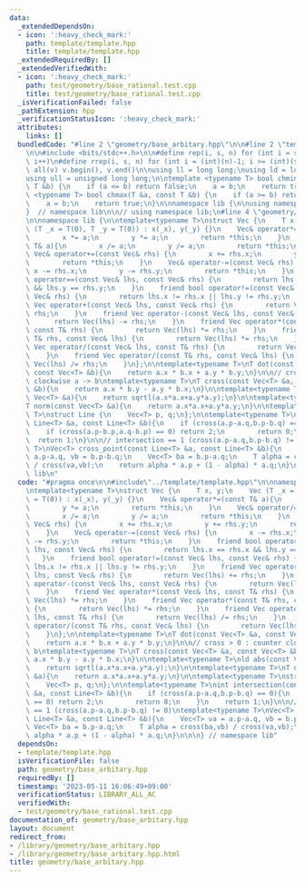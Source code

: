 ```yaml
---
data:
  _extendedDependsOn:
  - icon: ':heavy_check_mark:'
    path: template/template.hpp
    title: template/template.hpp
  _extendedRequiredBy: []
  _extendedVerifiedWith:
  - icon: ':heavy_check_mark:'
    path: test/geometry/base_rational.test.cpp
    title: test/geometry/base_rational.test.cpp
  _isVerificationFailed: false
  _pathExtension: hpp
  _verificationStatusIcon: ':heavy_check_mark:'
  attributes:
    links: []
  bundledCode: "#line 2 \"geometry/base_arbitary.hpp\"\n\n#line 2 \"template/template.hpp\"\
    \n\n#include <bits/stdc++.h>\n\n#define rep(i, s, n) for (int i = s; i < (int)(n);\
    \ i++)\n#define rrep(i, s, n) for (int i = (int)(n)-1; i >= (int)(s); i--)\n#define\
    \ all(v) v.begin(), v.end()\n\nusing ll = long long;\nusing ld = long double;\n\
    using ull = unsigned long long;\n\ntemplate <typename T> bool chmin(T &a, const\
    \ T &b) {\n    if (a <= b) return false;\n    a = b;\n    return true;\n}\ntemplate\
    \ <typename T> bool chmax(T &a, const T &b) {\n    if (a >= b) return false;\n\
    \    a = b;\n    return true;\n}\n\nnamespace lib {\n\nusing namespace std;\n\n\
    }  // namespace lib\n\n// using namespace lib;\n#line 4 \"geometry/base_arbitary.hpp\"\
    \n\nnamespace lib {\n\ntemplate<typename T>\nstruct Vec {\n    T x, y;\n    Vec\
    \ (T _x = T(0), T _y = T(0)) : x(_x), y(_y) {}\n    Vec& operator*=(const T& a){\n\
    \        x *= a;\n        y *= a;\n        return *this;\n    }\n    Vec& operator/=(const\
    \ T& a){\n        x /= a;\n        y /= a;\n        return *this;\n    }\n   \
    \ Vec& operator+=(const Vec& rhs) {\n        x += rhs.x;\n        y += rhs.y;\n\
    \        return *this;\n    }\n    Vec& operator-=(const Vec& rhs) {\n       \
    \ x -= rhs.x;\n        y -= rhs.y;\n        return *this;\n    }\n    friend bool\
    \ operator==(const Vec& lhs, const Vec& rhs) {\n        return lhs.x == rhs.x\
    \ && lhs.y == rhs.y;\n    }\n    friend bool operator!=(const Vec& lhs, const\
    \ Vec& rhs) {\n        return lhs.x != rhs.x || lhs.y != rhs.y;\n    }\n    friend\
    \ Vec operator+(const Vec& lhs, const Vec& rhs) {\n        return Vec(lhs) +=\
    \ rhs;\n    }\n    friend Vec operator-(const Vec& lhs, const Vec& rhs) {\n  \
    \      return Vec(lhs) -= rhs;\n    }\n    friend Vec operator*(const Vec& lhs,\
    \ const T& rhs) {\n        return Vec(lhs) *= rhs;\n    }\n    friend Vec operator*(const\
    \ T& rhs, const Vec& lhs) {\n        return Vec(lhs) *= rhs;\n    }\n    friend\
    \ Vec operator/(const Vec& lhs, const T& rhs) {\n        return Vec(lhs) /= rhs;\n\
    \    }\n    friend Vec operator/(const T& rhs, const Vec& lhs) {\n        return\
    \ Vec(lhs) /= rhs;\n    }\n};\n\ntemplate<typename T>\nT dot(const Vec<T> &a,\
    \ const Vec<T> &b){\n    return a.x * b.x + a.y * b.y;\n}\n\n// cross > 0 : counter\
    \ clockwise a -> b\ntemplate<typename T>\nT cross(const Vec<T> &a, const Vec<T>\
    \ &b){\n    return a.x * b.y - a.y * b.x;\n}\n\ntemplate<typename T>\nld abs(const\
    \ Vec<T> &a){\n    return sqrtl(a.x*a.x+a.y*a.y);\n}\n\ntemplate<typename T>\n\
    T norm(const Vec<T> &a){\n    return a.x*a.x+a.y*a.y;\n}\n\ntemplate<typename\
    \ T>\nstruct Line {\n    Vec<T> p, q;\n};\n\ntemplate<typename T>\nint intersection(const\
    \ Line<T> &a, const Line<T> &b){\n    if (cross(a.p-a.q,b.p-b.q) == 0){\n    \
    \    if (cross(a.p-b.p,a.q-b.p) == 0) return 2;\n        return 0;\n    }\n  \
    \  return 1;\n}\n\n// intersection == 1 (cross(a.p-a.q,b.p-b.q) != 0)\ntemplate<typename\
    \ T>\nVec<T> cross_point(const Line<T> &a, const Line<T> &b){\n    Vec<T> va =\
    \ a.p-a.q, vb = b.p-b.q;\n    Vec<T> ba = b.p-a.q;\n    T alpha = cross(ba,vb)\
    \ / cross(va,vb);\n    return alpha * a.p + (1 - alpha) * a.q;\n}\n\n\n} // namespace\
    \ lib\n"
  code: "#pragma once\n\n#include\"../template/template.hpp\"\n\nnamespace lib {\n\
    \ntemplate<typename T>\nstruct Vec {\n    T x, y;\n    Vec (T _x = T(0), T _y\
    \ = T(0)) : x(_x), y(_y) {}\n    Vec& operator*=(const T& a){\n        x *= a;\n\
    \        y *= a;\n        return *this;\n    }\n    Vec& operator/=(const T& a){\n\
    \        x /= a;\n        y /= a;\n        return *this;\n    }\n    Vec& operator+=(const\
    \ Vec& rhs) {\n        x += rhs.x;\n        y += rhs.y;\n        return *this;\n\
    \    }\n    Vec& operator-=(const Vec& rhs) {\n        x -= rhs.x;\n        y\
    \ -= rhs.y;\n        return *this;\n    }\n    friend bool operator==(const Vec&\
    \ lhs, const Vec& rhs) {\n        return lhs.x == rhs.x && lhs.y == rhs.y;\n \
    \   }\n    friend bool operator!=(const Vec& lhs, const Vec& rhs) {\n        return\
    \ lhs.x != rhs.x || lhs.y != rhs.y;\n    }\n    friend Vec operator+(const Vec&\
    \ lhs, const Vec& rhs) {\n        return Vec(lhs) += rhs;\n    }\n    friend Vec\
    \ operator-(const Vec& lhs, const Vec& rhs) {\n        return Vec(lhs) -= rhs;\n\
    \    }\n    friend Vec operator*(const Vec& lhs, const T& rhs) {\n        return\
    \ Vec(lhs) *= rhs;\n    }\n    friend Vec operator*(const T& rhs, const Vec& lhs)\
    \ {\n        return Vec(lhs) *= rhs;\n    }\n    friend Vec operator/(const Vec&\
    \ lhs, const T& rhs) {\n        return Vec(lhs) /= rhs;\n    }\n    friend Vec\
    \ operator/(const T& rhs, const Vec& lhs) {\n        return Vec(lhs) /= rhs;\n\
    \    }\n};\n\ntemplate<typename T>\nT dot(const Vec<T> &a, const Vec<T> &b){\n\
    \    return a.x * b.x + a.y * b.y;\n}\n\n// cross > 0 : counter clockwise a ->\
    \ b\ntemplate<typename T>\nT cross(const Vec<T> &a, const Vec<T> &b){\n    return\
    \ a.x * b.y - a.y * b.x;\n}\n\ntemplate<typename T>\nld abs(const Vec<T> &a){\n\
    \    return sqrtl(a.x*a.x+a.y*a.y);\n}\n\ntemplate<typename T>\nT norm(const Vec<T>\
    \ &a){\n    return a.x*a.x+a.y*a.y;\n}\n\ntemplate<typename T>\nstruct Line {\n\
    \    Vec<T> p, q;\n};\n\ntemplate<typename T>\nint intersection(const Line<T>\
    \ &a, const Line<T> &b){\n    if (cross(a.p-a.q,b.p-b.q) == 0){\n        if (cross(a.p-b.p,a.q-b.p)\
    \ == 0) return 2;\n        return 0;\n    }\n    return 1;\n}\n\n// intersection\
    \ == 1 (cross(a.p-a.q,b.p-b.q) != 0)\ntemplate<typename T>\nVec<T> cross_point(const\
    \ Line<T> &a, const Line<T> &b){\n    Vec<T> va = a.p-a.q, vb = b.p-b.q;\n   \
    \ Vec<T> ba = b.p-a.q;\n    T alpha = cross(ba,vb) / cross(va,vb);\n    return\
    \ alpha * a.p + (1 - alpha) * a.q;\n}\n\n\n} // namespace lib"
  dependsOn:
  - template/template.hpp
  isVerificationFile: false
  path: geometry/base_arbitary.hpp
  requiredBy: []
  timestamp: '2023-05-11 16:06:49+09:00'
  verificationStatus: LIBRARY_ALL_AC
  verifiedWith:
  - test/geometry/base_rational.test.cpp
documentation_of: geometry/base_arbitary.hpp
layout: document
redirect_from:
- /library/geometry/base_arbitary.hpp
- /library/geometry/base_arbitary.hpp.html
title: geometry/base_arbitary.hpp
---
```

